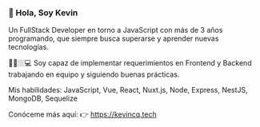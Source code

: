 ### 👋 Hola, Soy Kevin

Un FullStack Developer en torno a JavaScript con más de 3 años programando, que siempre busca superarse y aprender nuevas tecnologías.

👨‍💻🏼‍💻 Soy capaz de implementar requerimientos en Frontend y Backend trabajando en equipo y siguiendo buenas prácticas.

Mis habilidades: JavaScript, Vue, React, Nuxt.js, Node, Express, NestJS, MongoDB, Sequelize

Conóceme más aquí:  👉 https://kevincq.tech
